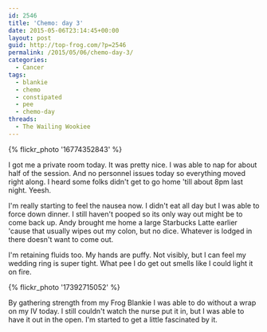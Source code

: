 ```yaml
---
id: 2546
title: 'Chemo: day 3'
date: 2015-05-06T23:14:45+00:00
layout: post
guid: http://top-frog.com/?p=2546
permalink: /2015/05/06/chemo-day-3/
categories:
  - Cancer
tags:
  - blankie
  - chemo
  - constipated
  - pee
  - chemo-day
threads:
  - The Wailing Wookiee
---
```

{% flickr_photo '16774352843' %} 

I got me a private room today. It was pretty nice. I was able to nap for about half of the session. And no personnel issues today so everything moved right along. I heard some folks didn't get to go home 'till about 8pm last night. Yeesh.

I'm really starting to feel the nausea now. I didn't eat all day but I was able to force down dinner. I still haven't pooped so its only way out might be to come back up. Andy brought me home a large Starbucks Latte earlier 'cause that usually wipes out my colon, but no dice. Whatever is lodged in there doesn't want to come out.

I'm retaining fluids too. My hands are puffy. Not visibly, but I can feel my wedding ring is super tight. What pee I do get out smells like I could light it on fire.

{% flickr_photo '17392715052' %} 

By gathering strength from my Frog Blankie I was able to do without a wrap on my IV today. I still couldn't watch the nurse put it in, but I was able to have it out in the open. I'm started to get a little fascinated by it.